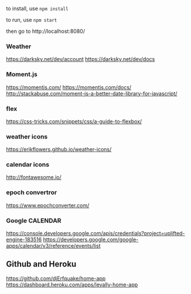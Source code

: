 to install, use `npm install`

to run, use `npm start`

then go to http://localhost:8080/

### Weather
https://darksky.net/dev/account
https://darksky.net/dev/docs

### Moment.js
https://momentjs.com/
https://momentjs.com/docs/
http://stackabuse.com/moment-js-a-better-date-library-for-javascript/

### flex
https://css-tricks.com/snippets/css/a-guide-to-flexbox/

### weather icons
https://erikflowers.github.io/weather-icons/

### calendar icons
http://fontawesome.io/

### epoch convertror
https://www.epochconverter.com/

### Google CALENDAR
https://console.developers.google.com/apis/credentials?project=uplifted-engine-183516
https://developers.google.com/google-apps/calendar/v3/reference/events/list


## Github and Heroku
https://github.com/djErfquake/home-app
https://dashboard.heroku.com/apps/levally-home-app
